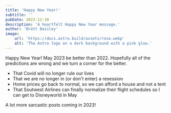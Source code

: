 ```yaml
---
title: 'Happy New Year!'
subtitle: ''
pubDate: 2023-12-30
description: 'A heartfelt Happy New Year message.'
author: 'Brett Baisley'
image:
    url: 'https://docs.astro.build/assets/rose.webp'
    alt: 'The Astro logo on a dark background with a pink glow.'
---
```


Happy New Year! May 2023 be better than 2022. Hopefully all of the predictions are wrong and we turn a corner for the better.
* That Covid will no longer rule our lives
* That we are no longer in (or don't enter) a resession
* Home prices go back to normal, so we can afford a house and not a tent
* That Soutwest Airlines can finally normalize their flight schedules so I can get to Disneyworld in May

A lot more sarcastic posts coming in 2023!